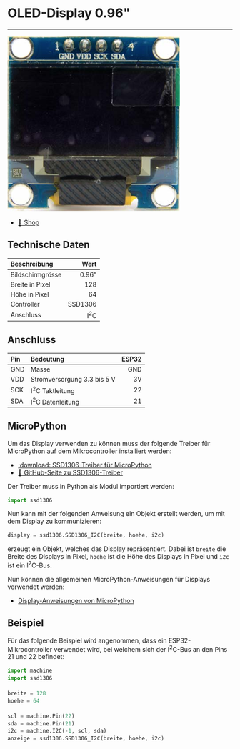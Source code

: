 # OLED-Display 0.96"
---

![OLED-Display 0.96"](images/oled-0_96.png)

* [:link: Shop][1]

## Technische Daten

| Beschreibung     |           Wert |
|:---------------- | --------------:|
| Bildschirmgrösse |          0.96" |
| Breite in Pixel  |            128 |
| Höhe in Pixel    |             64 |
| Controller       |        SSD1306 |
| Anschluss        | I<sup>2</sup>C |

## Anschluss

| Pin | Bedeutung                   | ESP32 |
|:--- |:--------------------------- | -----:|
| GND | Masse                       |   GND |
| VDD | Stromversorgung 3.3 bis 5 V |    3V |
| SCK | I<sup>2</sup>C Taktleitung  |    22 |
| SDA | I<sup>2</sup>C Datenleitung |    21 |

## MicroPython

Um das Display verwenden zu können muss der folgende Treiber für MicroPython auf dem Mikrocontroller installiert werden:

* [:download: SSD1306-Treiber für MicroPython](python/ssd1306.py)
* [:link: GitHub-Seite zu SSD1306-Treiber][2]

Der Treiber muss in Python als Modul importiert werden:

``` python
import ssd1306
```

Nun kann mit der folgenden Anweisung ein Objekt erstellt werden, um mit dem Display zu kommunizieren:

~~~ python
display = ssd1306.SSD1306_I2C(breite, hoehe, i2c)
~~~
erzeugt ein Objekt, welches das Display repräsentiert. Dabei ist `breite` die Breite des Displays in Pixel, `hoehe` ist die Höhe des Displays in Pixel und `i2c` ist ein I<sup>2</sup>C-Bus.

Nun können die allgemeinen MicroPython-Anweisungen für Displays verwendet werden:

* [Display-Anweisungen von MicroPython](?page=3-9-micropython)

## Beispiel

Für das folgende Beispiel wird angenommen, dass ein ESP32-Mikrocontroller verwendet wird, bei welchem sich der I<sup>2</sup>C-Bus an den Pins 21 und 22 befindet:

``` python
import machine
import ssd1306

breite = 128
hoehe = 64

scl = machine.Pin(22)
sda = machine.Pin(21)
i2c = machine.I2C(-1, scl, sda)
anzeige = ssd1306.SSD1306_I2C(breite, hoehe, i2c)
```


[1]: https://www.bastelgarage.ch/oled-display-weiss-i2c-128x64-0-96
[2]: https://github.com/micropython/micropython/blob/master/drivers/display/ssd1306.py

